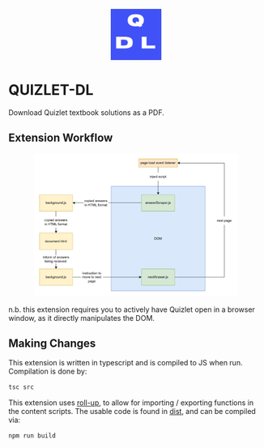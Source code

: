 <p align="center">
  <img src="docs/icon.png" alt="extension icon" width="20%">
</p>


# QUIZLET-DL
Download Quizlet textbook solutions as a PDF.

## Extension Workflow
<p align="center">
  <img src="docs/extension-workflow.drawio.png" alt="extension workflow" width="80%">
</p>

n.b. this extension requires you to actively have Quizlet open in a browser window, as it directly manipulates the DOM.


## Making Changes
This extension is written in typescript and is compiled to JS when run. Compilation is done by:

```bash
tsc src
```

This extension uses [roll-up](https://www.extend-chrome.dev/rollup-plugin), to allow for importing / exporting functions in the content scripts. The usable code is found in [dist](dist/), and can be compiled via:

```bash
npm run build
```